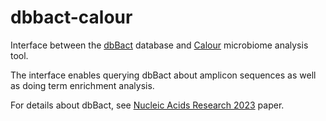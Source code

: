 # dbbact-calour
Interface between the [dbBact](https://dbbact.org) database and [Calour](https://github.com/amnona/calour) microbiome analysis tool.

The interface enables querying dbBact about amplicon sequences as well as doing term enrichment analysis.

For details about dbBact, see [Nucleic Acids Research 2023](https://doi.org/10.1093/nar/gkad527) paper.

